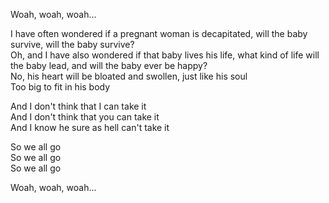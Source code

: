 Woah, woah, woah...

I have often wondered if a pregnant woman is decapitated, will the baby survive, will the baby survive?  
Oh, and I have also wondered if that baby lives his life, what kind of life will the baby lead, and will the baby ever be happy?  
No, his heart will be bloated and swollen, just like his soul  
Too big to fit in his body

And I don't think that I can take it  
And I don't think that you can take it  
And I know he sure as hell can't take it

So we all go  
So we all go  
So we all go

Woah, woah, woah...
